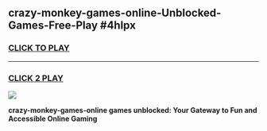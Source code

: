 
## crazy-monkey-games-online-Unblocked-Games-Free-Play #4hlpx
<h3>
<a href="https://us.freeplayer.one?title=crazy-monkey-games-online&ref=9M">CLICK TO PLAY</a></h3>
<hr>

<h3>
<a href="https://us.freeplayer.one?title=crazy-monkey-games-online&ref=9M">CLICK 2 PLAY</a>
  
</h3>

<a href="https://us.freeplayer.one?title=crazy-monkey-games-online&ref=9M"><img src="https://clearcache.store/games.png"></a>


**crazy-monkey-games-online games unblocked: Your Gateway to Fun and Accessible Online Gaming**
